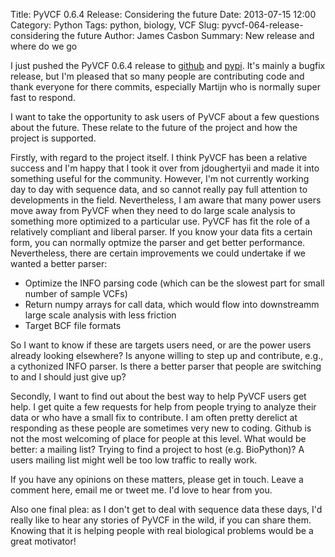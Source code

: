 Title: PyVCF 0.6.4 Release: Considering the future
Date: 2013-07-15 12:00
Category: Python
Tags: python, biology, VCF
Slug: pyvcf-064-release-considering the future
Author: James Casbon
Summary: New release and where do we go

I just pushed the PyVCF 0.6.4 release to
[github](https://github.com/jamescasbon/PyVCF) and [pypi](https://pypi.python.org/pypi/PyVCF/0.6.4).
It's mainly a bugfix release, but I'm pleased that so many people are
contributing code and thank everyone for there commits, especially Martijn who
is normally super fast to respond.

I want to take the opportunity to ask users of PyVCF about a few questions about
the future.  These relate to the future of the project and how the project is
supported.

Firstly, with regard to the project itself.  I think PyVCF has been a relative
success and I'm happy that I took it over from  jdoughertyii and made it into something
useful for the community.   However, I'm not currently working day to day with
sequence data, and so cannot really pay full attention to developments in the
field.  Nevertheless, I am aware that many power users move away from PyVCF when
they need to do large scale analysis to something more optimized to a particular
use.  PyVCF has fit the role of a relatively compliant and liberal parser.  If
you know your data fits a certain form, you can normally optmize the parser and
get better performance.  Nevertheless, there are certain improvements we could
undertake if we wanted a better parser: 

 * Optimize the INFO parsing code (which can be the slowest part for small number
  of sample VCFs)
 *  Return numpy arrays for call data, which would flow into downstreamm large
  scale analysis with less friction
 * Target BCF file formats

So I want to know if these are targets users need, or are the power users
already looking elsewhere?  Is anyone willing to step up and contribute, e.g., a
cythonized INFO parser.  Is there a better parser that people are switching to
and I should just give up?

Secondly, I want to find out about the best way to help PyVCF users get help.  I
get quite a few requests for help from people trying to analyze their data or
who have a small fix to contribute.  I am often pretty derelict at responding as
these people are sometimes very new to coding.  Github is not the most welcoming
of place for people at this level.  What would be better: a mailing list?
Trying to find a project to host (e.g. BioPython)?  A users mailing  list might
well be too low traffic to really work.

If you have any opinions on these matters, please get in touch.  Leave a comment
here, email me or tweet me.  I'd love to hear from you.

Also one final plea:  as I don't get to deal with sequence data these days, I'd
really like to hear any stories of PyVCF in the wild, if you can share them.  Knowing
that it is helping people with real biological problems would be a great
motivator!

 
